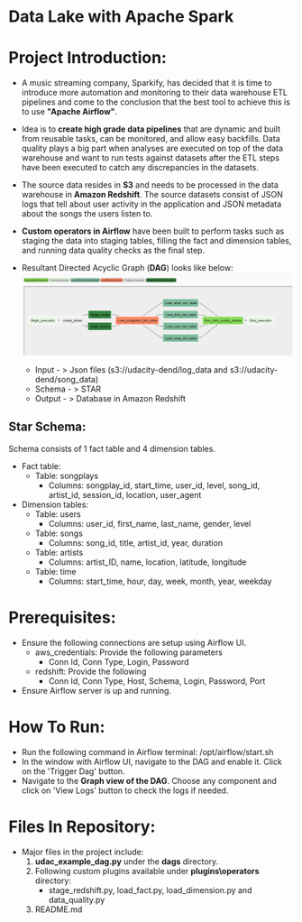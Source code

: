 # Data Lake with Apache Spark

# Project Introduction:

- A music streaming company, Sparkify, has decided that it is time to introduce more automation and monitoring to their data warehouse ETL pipelines and come to the conclusion that the best tool to achieve this is to use **"Apache Airflow"**.

- Idea is to **create high grade data pipelines** that are dynamic and built from reusable tasks, can be monitored, and allow easy backfills. Data quality plays a big part when analyses are executed on top of the data warehouse and want to run tests against datasets after the ETL steps have been executed to catch any discrepancies in the datasets.

- The source data resides in **S3** and needs to be processed in the data warehouse in **Amazon Redshift**. The source datasets consist of JSON logs that tell about user activity in the application and JSON metadata about the songs the users listen to.

- **Custom operators in Airflow** have been built to perform tasks such as staging the data into staging tables, filling the fact and dimension tables, and running data quality checks as the final step.

- Resultant Directed Acyclic Graph (**DAG**) looks like below:
![Getting Started](./dag.png)

    - Input  - > Json files (s3://udacity-dend/log_data and s3://udacity-dend/song_data)
    - Schema - > STAR
    - Output - > Database in Amazon Redshift   

## Star Schema:
Schema consists of 1 fact table and 4 dimension tables. 

- Fact table: 
    - Table: songplays 
        - Columns: songplay_id, start_time, user_id, level, song_id, artist_id, session_id, location, user_agent
- Dimension tables:
    - Table: users 
        - Columns: user_id, first_name, last_name, gender, level
    - Table: songs
        - Columns: song_id, title, artist_id, year, duration
    - Table: artists
        - Columns: artist_ID, name, location, latitude, longitude
    - Table: time
        - Columns: start_time, hour, day, week, month, year, weekday


# Prerequisites:

- Ensure the following connections are setup using Airflow UI.
    - aws_credentials: Provide the following parameters
        - Conn Id, Conn Type, Login, Password
    - redshift: Provide the following 
        - Conn Id, Conn Type, Host, Schema, Login, Password, Port
- Ensure Airflow server is up and running.


# How To Run:
- Run the following command in Airflow terminal: /opt/airflow/start.sh
- In the window with Airflow UI, navigate to the DAG and enable it. Click on the 'Trigger Dag' button.
- Navigate to the **Graph view of the DAG**. Choose any component and click on 'View Logs' button to check the logs if needed. 

# Files In Repository:
- Major files in the project include:
    1. **udac_example_dag.py** under the **dags** directory. 
    2. Following custom plugins available under **plugins\operators** directory:
        - stage_redshift.py, load_fact.py, load_dimension.py and data_quality.py
    3. README.md 
